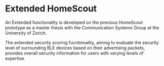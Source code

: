 # Extended HomeScout
An Extended functionality is developed on the previous HomeScout prototype as a master thesis with the Communication Systems Group at the University of Zurich. 

The extended security scoring fucntionality, aiming to evaluate the security level of surrounding BLE devices based on their advertising packets, provides overall security information for users with varying levels of expertise.
